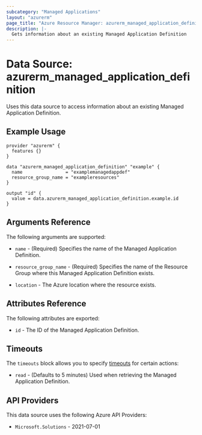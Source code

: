 ```yaml
---
subcategory: "Managed Applications"
layout: "azurerm"
page_title: "Azure Resource Manager: azurerm_managed_application_definition"
description: |-
  Gets information about an existing Managed Application Definition
---
```


# Data Source: azurerm_managed_application_definition

Uses this data source to access information about an existing Managed Application Definition.

## Example Usage

```hcl
provider "azurerm" {
  features {}
}

data "azurerm_managed_application_definition" "example" {
  name                = "examplemanagedappdef"
  resource_group_name = "exampleresources"
}

output "id" {
  value = data.azurerm_managed_application_definition.example.id
}
```

## Arguments Reference

The following arguments are supported:

* `name` - (Required) Specifies the name of the Managed Application Definition.

* `resource_group_name` - (Required) Specifies the name of the Resource Group where this Managed Application Definition exists.

* `location` - The Azure location where the resource exists.

## Attributes Reference

The following attributes are exported:

* `id` - The ID of the Managed Application Definition.

## Timeouts

The `timeouts` block allows you to specify [timeouts](https://developer.hashicorp.com/terraform/language/resources/configure#define-operation-timeouts) for certain actions:

* `read` - (Defaults to 5 minutes) Used when retrieving the Managed Application Definition.

## API Providers
<!-- This section is generated, changes will be overwritten -->
This data source uses the following Azure API Providers:

* `Microsoft.Solutions` - 2021-07-01
